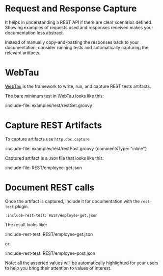 # Request and Response Capture

It helps in understanding a REST API if there are clear scenarios defined.
Showing examples of requests used and responses received makes your documentation less abstract.

Instead of manually copy-and-pasting the responses back to your documentation, consider running tests and automatically
capturing the relevant artifacts.

# WebTau

[WebTau](http://tsguides.app.twosigma.com/webtau/REST/getting-started) is the framework to write,
run, and capture REST tests artifacts.

The bare minimum test in WebTau looks like this:

:include-file: examples/rest/restGet.groovy

# Capture REST Artifacts

To capture artifacts use `http.doc.capture`

:include-file: examples/rest/restPost.groovy {commentsType: "inline"}

Captured artifact is a `JSON` file that looks like this:

:include-file: REST/employee-get.json

# Document REST calls

Once the artifact is captured, include it for documentation with the `rest-test` plugin.

    :include-rest-test: REST/employee-get.json

The result looks like:

:include-rest-test: REST/employee-get.json

or:

:include-rest-test: REST/employee-post.json

Note: all the asserted values will be automatically highlighted for your users to help you bring their attention to
values of interest.
